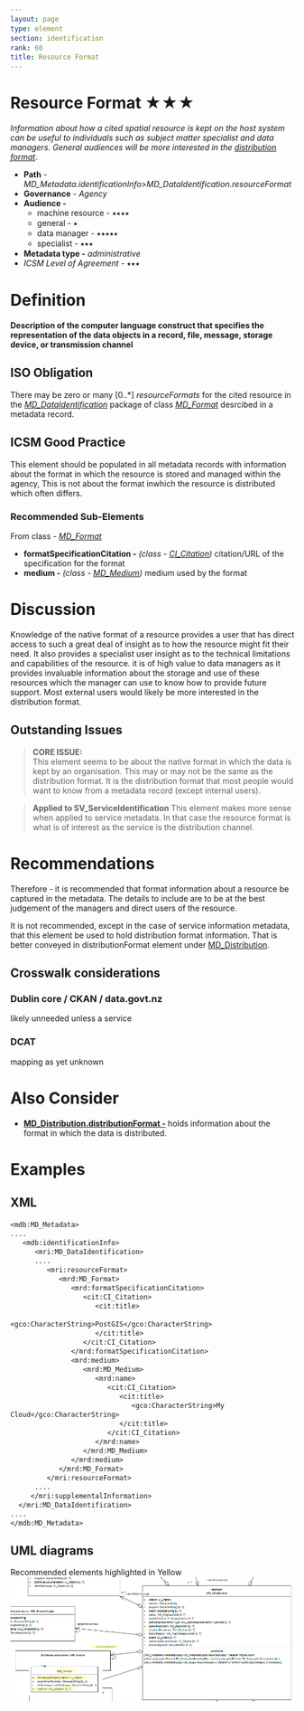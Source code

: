 ```yaml
---
layout: page
type: element
section: identification
rank: 60
title: Resource Format
---
```

# Resource Format  ★★★
*Information about how a cited spatial resource is kept on the host system can be useful to individuals such as subject matter specialist and data managers. General audiences will be more interested in the [distribution format](./DistribitionInfo)*.

- **Path** - *MD_Metadata.identificationInfo>MD_DataIdentification.resourceFormat*
- **Governance** - *Agency*
- **Audience -** 
  - machine resource - ⭑⭑⭑⭑
  - general - ⭑
  - data manager - ⭑⭑⭑⭑⭑
  - specialist - ⭑⭑⭑
- **Metadata type -** *administrative*
- *ICSM Level of Agreement -* ⭑⭑⭑

# Definition 
**Description of the computer language construct that specifies the representation of the data objects in a record, file, message, storage device, or transmission channel**

## ISO Obligation 
There may be zero or many [0..\*] *resourceFormats* for the cited resource in the  *[MD_DataIdentification](./class-MD_DataIdentification)* package of class *[MD_Format](https://www.isotc211.org/hmmg/HTML/ConceptualModels/EARoot/EA1/EA13/EA2/EA10/EA4323.htm)* desrcibed in a metadata record.

##  ICSM Good Practice 
This element should be populated in all metadata records with information about the format in which the resource is stored and managed within the agency,  This is not about the format inwhich the resource is distributed which often differs.

### Recommended Sub-Elements  
From class - *[MD_Format](http://wiki.esipfed.org/index.php/MD_Format)*
* **formatSpecificationCitation -** *(class - [CI_Citation](./class-CI_Citation))* citation/URL of the specification for the format
* **medium -** *(class - [MD_Medium](http://wiki.esipfed.org/index.php/MD_Medium))*  medium used by the format

# Discussion  

Knowledge of the native format of a resource provides a user that has direct access to such a great deal of insight as to how the resource might fit their need. It also provides a specialist user insight as to the technical limitations and capabilities of the resource. it is of high value to data managers as it provides invaluable information about the storage and use of these resources which the manager can use to know how to provide future support.
Most external users would likely be more interested in the distribution format.

## Outstanding Issues
> **CORE ISSUE:**  
This element seems to be about the native format in which the data is kept by an organisation.  This may or may not be the same as the distribution format. It is the distribution format that most people would want to know from a metadata record (except internal users).

> **Applied to SV_ServiceIdentification**
This element makes more sense when applied to service metadata.  In that case the resource format is what is of interest as the service is the distribution channel.

# Recommendations 

Therefore - it is recommended that format information about a resource be captured in the metadata. The details to include are to be at the best judgement of the managers and direct users of the resource.

It is not recommended, except in the case of service information metadata, that this element be used to hold distribution format information. That is better conveyed in distributionFormat element under [MD_Distribution](./DistributionInfo).


## Crosswalk considerations 

### Dublin core / CKAN / data.govt.nz 
likely unneeded unless a service

### DCAT 
mapping as yet unknown

# Also Consider
- **[MD_Distribution.distributionFormat -](./DistributionInfo)**  holds information about the format in which the data is distributed.


# Examples


## XML 
```
<mdb:MD_Metadata>
....
   <mdb:identificationInfo>
      <mri:MD_DataIdentification>
      ....
         <mri:resourceFormat>
            <mrd:MD_Format>
               <mrd:formatSpecificationCitation>
                  <cit:CI_Citation>
                     <cit:title>
                        <gco:CharacterString>PostGIS</gco:CharacterString>
                     </cit:title>
                  </cit:CI_Citation>
               </mrd:formatSpecificationCitation>
               <mrd:medium>
                  <mrd:MD_Medium>
                     <mrd:name>
                        <cit:CI_Citation>
                           <cit:title>
                              <gco:CharacterString>My Cloud</gco:CharacterString>
                           </cit:title>
                        </cit:CI_Citation>
                     </mrd:name>
                  </mrd:MD_Medium>
               </mrd:medium>
            </mrd:MD_Format>
         </mri:resourceFormat>
      ....
     </mri:supplementalInformation>
  </mri:MD_DataIdentification>
....
</mdb:MD_Metadata>
```

## UML diagrams
Recommended elements highlighted in Yellow
![resourceFormat](../images/ResourceFormatUML.png)
